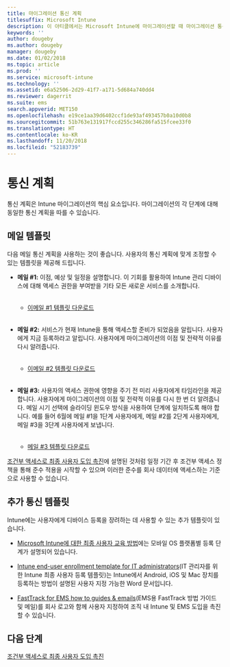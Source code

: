 ```yaml
---
title: 마이그레이션 통신 계획
titlesuffix: Microsoft Intune
description: 이 아티클에서는 Microsoft Intune에 마이그레이션할 때 마이그레이션 통신 계획 및 전략을 제공합니다.
keywords: ''
author: dougeby
ms.author: dougeby
manager: dougeby
ms.date: 01/02/2018
ms.topic: article
ms.prod: ''
ms.service: microsoft-intune
ms.technology: ''
ms.assetid: e6a52506-2d29-41f7-a171-5d684a740dd4
ms.reviewer: dagerrit
ms.suite: ems
search.appverid: MET150
ms.openlocfilehash: e19ce1aa39d6402ccf1de93af493457b0a10d0b8
ms.sourcegitcommit: 51b763e131917fccd255c346286fa515fcee33f0
ms.translationtype: HT
ms.contentlocale: ko-KR
ms.lasthandoff: 11/20/2018
ms.locfileid: "52183739"
---
```

# <a name="plan-communications"></a>통신 계획

통신 계획은 Intune 마이그레이션의 핵심 요소입니다. 마이그레이션의 각 단계에 대해 동일한 통신 계획을 따를 수 있습니다.

## <a name="email-templates"></a>메일 템플릿

다음 메일 통신 계획을 사용하는 것이 좋습니다. 사용자의 통신 계획에 맞게 조정할 수 있는 템플릿을 제공해 드립니다.

-   **메일 \#1:** 이점, 예상 및 일정을 설명합니다. 이 기회를 활용하여 Intune 관리 디바이스에 대해 액세스 권한을 부여받을 기타 모든 새로운 서비스를 소개합니다.<br/><br/>


    -   [이메일 \#1 템플릿 다운로드](https://gallery.technet.microsoft.com/Intune-migration-guide-end-e3209b35)
<br></br>

-   **메일 \#2:** 서비스가 현재 Intune을 통해 액세스할 준비가 되었음을 알립니다. 사용자에게 지금 등록하라고 알립니다. 사용자에게 마이그레이션의 이점 및 전략적 이유를 다시 알려줍니다.<br/><br/>


    -   [이메일 \#2 템플릿 다운로드](https://gallery.technet.microsoft.com/Intune-migration-guide-end-a9d25eb5)
<br></br>

-   **메일 \#3:** 사용자의 액세스 권한에 영향을 주기 전 미리 사용자에게 타임라인을 제공합니다. 사용자에게 마이그레이션의 이점 및 전략적 이유를 다시 한 번 더 알려줍니다. 메일 시기 선택에 슬라이딩 윈도우 방식을 사용하여 단계에 일치하도록 해야 합니다. 예를 들어 6월에 메일 \#1을 1단계 사용자에게, 메일 \#2를 2단계 사용자에게, 메일 \#3을 3단계 사용자에게 보냅니다.<br/><br/>

    -   [메일 \#3 템플릿 다운로드](https://gallery.technet.microsoft.com/Intune-migration-guide-end-831521b5)

[조건부 액세스로 최종 사용자 도입 촉진](migration-guide-drive-adoption.md)에 설명된 것처럼 일정 기간 후 조건부 액세스 정책을 통해 준수 적용을 시작할 수 있으며 이러한 준수를 회사 데이터에 액세스하는 기준으로 사용할 수 있습니다.

## <a name="additional-communication-templates"></a>추가 통신 템플릿

Intune에는 사용자에게 디바이스 등록을 장려하는 데 사용할 수 있는 추가 템플릿이 있습니다.

-   [Microsoft Intune에 대한 최종 사용자 교육 방법](end-user-educate.md)에는 모바일 OS 플랫폼별 등록 단계가 설명되어 있습니다.

-   [Intune end-user enrollment template for IT administrators](https://gallery.technet.microsoft.com/End-user-Intune-enrollment-55dfd64a)(IT 관리자를 위한 Intune 최종 사용자 등록 템플릿)는 Intune에서 Android, iOS 및 Mac 장치를 등록하는 방법이 설명된 사용자 지정 가능한 Word 문서입니다.

-   [FastTrack for EMS how to guides & emails](https://gallery.technet.microsoft.com/FastTrack-for-EMS-How-To-f170da4c)\(EMS용 FastTrack 방법 가이드 및 메일\)를 회사 로고와 함께 사용자 지정하여 조직 내 Intune 및 EMS 도입을 촉진할 수 있습니다.

## <a name="next-steps"></a>다음 단계

[조건부 액세스로 최종 사용자 도입 촉진](migration-guide-drive-adoption.md)
